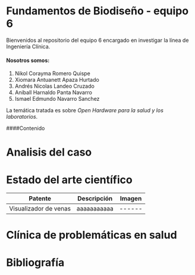 # Fundamentos de Biodiseño - equipo 6
Bienvenidos al repositorio del equipo 6 encargado en investigar la línea de Ingeniería Clínica.
#### Nosotros somos:
1. Nikol Corayma Romero Quispe 
2. Xiomara Antuanett Apaza Hurtado 
3. Andrés Nicolas Landeo Cruzado 
4. Aniball Harnaldo Panta Navarro 
5. Ismael Edmundo Navarro Sanchez

La temática tratada es sobre _*Open Hardware para la salud y los laboratorios*_.

####Contenido

# Analisis del caso

# Estado del arte científico

| Patente | Descripción | Imagen |
| ------- | ----------- | ------ |
| Visualizador de venas | aaaaaaaaaaa | ------ |


# Clínica de problemáticas en salud

# Bibliografía
